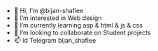 - 👋 Hi, I’m @bijan-shafiee
- 👀 I’m interested in Web design
- 🌱 I’m currently learning asp & html & js & css
- 💞️ I’m looking to collaborate on Student projects
- 📫 id Telegram bijan_shafiee

<!---
bijan-shafiee/bijan-shafiee is a ✨ special ✨ repository because its `README.md` (this file) appears on your GitHub profile.
You can click the Preview link to take a look at your changes.
--->
